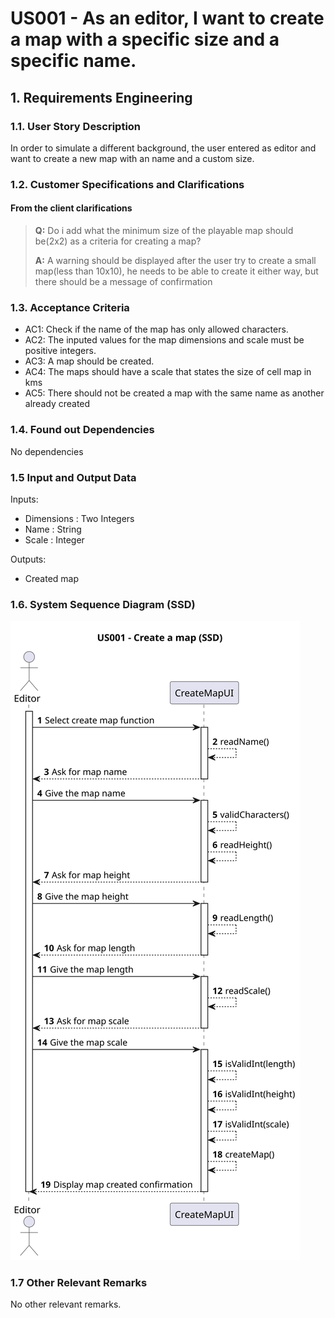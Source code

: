 # US001 - As an editor, I want to create a map with a specific size and a specific name.

## 1. Requirements Engineering

### 1.1. User Story Description
In order to simulate a different background, the user entered as editor and want to  create a new map with an name and a custom size.

### 1.2. Customer Specifications and Clarifications

#### From the client clarifications
> **Q:** Do i add what the minimum size of the playable map should be(2x2) as a criteria for creating a map?
>
> **A:** A warning should be displayed after the user try to create a small map(less than 10x10), he needs to be able to create it either way, but there should be a message of confirmation

### 1.3. Acceptance Criteria

- AC1: Check if the name of the map has only allowed characters.
- AC2: The inputed values for the map dimensions and scale must be positive integers.
- AC3: A map should be created.
- AC4: The maps should have a scale that states the size of cell map in
  kms
- AC5: There should not be created a map with the same name as another already created

### 1.4. Found out Dependencies
No dependencies

### 1.5 Input and Output Data
Inputs:
- Dimensions : Two Integers
- Name : String
- Scale : Integer

Outputs:
- Created map

### 1.6. System Sequence Diagram (SSD)

![US001-SSD](svg/US001-SSD.svg)

### 1.7 Other Relevant Remarks

No other relevant remarks.
